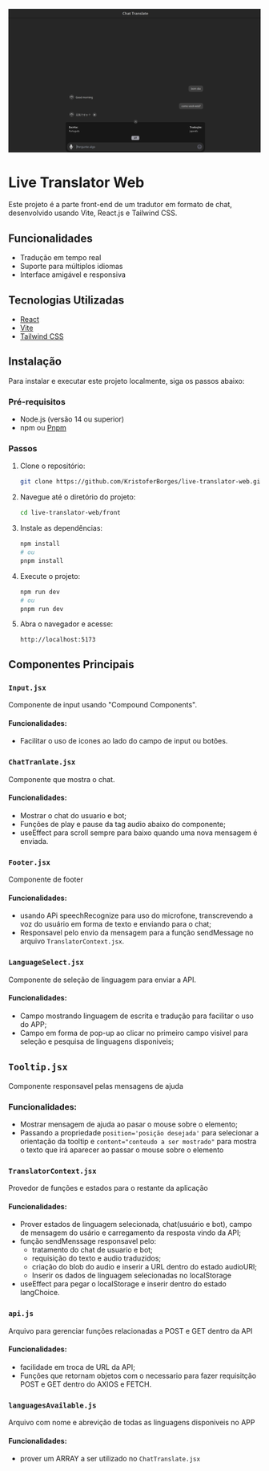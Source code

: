 ![Alt Text](./src/assets/preview.png)

# Live Translator Web

Este projeto é a parte front-end de um tradutor em formato de chat, desenvolvido usando Vite, React.js e Tailwind CSS.

## Funcionalidades
- Tradução em tempo real
- Suporte para múltiplos idiomas
- Interface amigável e responsiva


## Tecnologias Utilizadas
- [React](https://reactjs.org/)
- [Vite](https://vitejs.dev/)
- [Tailwind CSS](https://tailwindcss.com/)

## Instalação

Para instalar e executar este projeto localmente, siga os passos abaixo:

### Pré-requisitos
- Node.js (versão 14 ou superior)
- npm ou [Pnpm](https://pnpm.io/pt/installation)  

### Passos

1. Clone o repositório:
    ```bash
    git clone https://github.com/KristoferBorges/live-translator-web.git
    ```
2. Navegue até o diretório do projeto:
    ```bash
    cd live-translator-web/front
    ```
3. Instale as dependências:
    ```bash
    npm install
    # ou
    pnpm install
    ```

4. Execute o projeto:
    ```bash
    npm run dev
    # ou
    pnpm run dev
    ```

5. Abra o navegador e acesse:
    ```
    http://localhost:5173
    ```

## Componentes Principais

### `Input.jsx`
Componente de input usando "Compound Components".

#### Funcionalidades:
- Facilitar o uso de icones ao lado do campo de input ou botões.

### `ChatTranlate.jsx`
Componente que mostra o chat.

#### Funcionalidades:
- Mostrar o chat do usuario e bot;
- Funções de play e pause da tag audio abaixo do componente;
- useEffect para scroll sempre para baixo quando uma nova mensagem é enviada.

### `Footer.jsx`
Componente de footer  

#### Funcionalidades:
- usando APi speechRecognize para uso do microfone, transcrevendo a voz do usuário em forma de texto e enviando para o chat;
- Responsavel pelo envio da mensagem para a função sendMessage no arquivo `TranslatorContext.jsx`.

### `LanguageSelect.jsx`
Componente de seleção de linguagem para enviar a API.

#### Funcionalidades:
- Campo mostrando linguagem de escrita e tradução para facilitar o uso do APP;
- Campo em forma de pop-up ao clicar no primeiro campo visivel para seleção e pesquisa de linguagens disponiveis;

## `Tooltip.jsx`
Componente responsavel pelas mensagens de ajuda 

### Funcionalidades:
- Mostrar mensagem de ajuda ao pasar o mouse sobre o elemento;
- Passando a propriedade ```position='posição desejada'``` para selecionar a orientação da tooltip e ```content="conteudo a ser mostrado"``` para mostra o texto que irá aparecer ao passar o mouse sobre o elemento

### `TranslatorContext.jsx`
Provedor de funções e estados para o restante da aplicação

#### Funcionalidades:
- Prover estados de linguagem selecionada, chat(usuário e bot), campo de mensagem do usário e carregamento da resposta vindo da API;
- função sendMenssage responsavel pelo:
  - tratamento do chat de usuario e bot;
  - requisição do texto e audio traduzidos;
  - criação do blob do audio e inserir a URL dentro do estado audioURl;
  - Inserir os dados de linguagem selecionadas no localStorage
- useEffect para pegar o localStorage e inserir dentro do estado langChoice. 

### `api.js`
Arquivo para gerenciar funções relacionadas a POST e GET dentro da API

#### Funcionalidades:
- facilidade em troca de URL da API;
- Funções que retornam objetos com o necessario para fazer requisitção POST e GET dentro do AXIOS e FETCH.

### `languagesAvailable.js`
Arquivo com nome e abrevição de todas as linguagens disponiveis no APP

#### Funcionalidades:
- prover um ARRAY a ser utilizado no `ChatTranslate.jsx`
